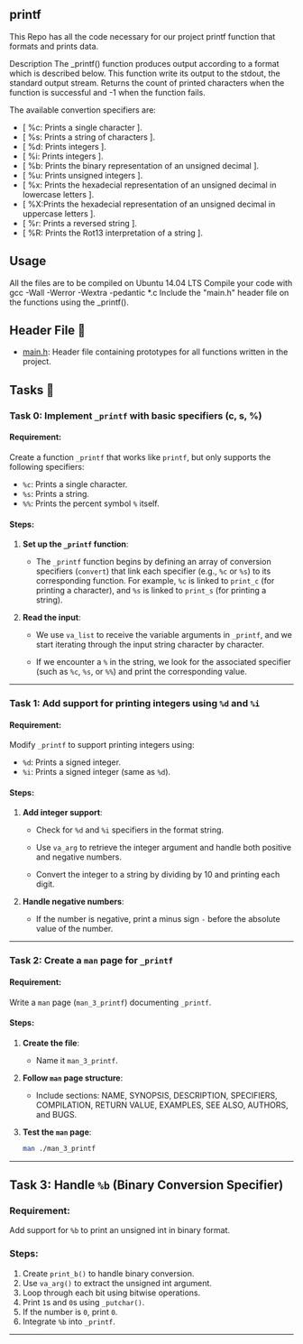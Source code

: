 ## printf

This Repo has all the code necessary for our project printf function that formats and prints data.

Description
The _printf() function produces output according to a format which is described below. This function write its output to the stdout, the standard output stream. Returns the count of printed characters when the function is successful and -1 when the function fails.

The available convertion specifiers are:

* [ %c: Prints a single character ].
* [ %s: Prints a string of characters ].
* [ %d: Prints integers ].
* [ %i: Prints integers ].
* [ %b: Prints the binary representation of an unsigned decimal ].
* [ %u: Prints unsigned integers ].
* [ %x: Prints the hexadecial representation of an unsigned decimal in lowercase letters ].
* [ %X:Prints the hexadecial representation of an unsigned decimal in uppercase letters ].
* [ %r: Prints a reversed string ].
* [ %R: Prints the Rot13 interpretation of a string ].

##  Usage

All the files are to be compiled on Ubuntu 14.04 LTS
Compile your code with gcc -Wall -Werror -Wextra -pedantic *.c
Include the "main.h" header file on the functions using the _printf().

## Header File :file_folder:

* [main.h](./main.h): Header file containing prototypes for all functions written
in the project.

## Tasks :page_with_curl:

### Task 0: Implement `_printf` with basic specifiers (c, s, %)

#### **Requirement**:

Create a function `_printf` that works like `printf`, but only supports the following specifiers:

*   `%c`: Prints a single character.
*   `%s`: Prints a string.
*   `%%`: Prints the percent symbol `%` itself.

#### **Steps**:

1.  **Set up the `_printf` function**:
    
    *   The `_printf` function begins by defining an array of conversion specifiers (`convert`) that link each specifier (e.g., `%c` or `%s`) to its corresponding function. For example, `%c` is linked to `print_c` (for printing a character), and `%s` is linked to `print_s` (for printing a string).
        
2.  **Read the input**:
    
    *   We use `va_list` to receive the variable arguments in `_printf`, and we start iterating through the input string character by character.
        
    *   If we encounter a `%` in the string, we look for the associated specifier (such as `%c`, `%s`, or `%%`) and print the corresponding value.

---

### Task 1: Add support for printing integers using `%d` and `%i`

#### **Requirement**:

Modify `_printf` to support printing integers using:

*   `%d`: Prints a signed integer.
*   `%i`: Prints a signed integer (same as `%d`).

#### **Steps**:

1.  **Add integer support**:
    
    *   Check for `%d` and `%i` specifiers in the format string.
        
    *   Use `va_arg` to retrieve the integer argument and handle both positive and negative numbers.
        
    *   Convert the integer to a string by dividing by 10 and printing each digit.

2.  **Handle negative numbers**:
    
    *   If the number is negative, print a minus sign `-` before the absolute value of the number.

---

### Task 2: Create a `man` page for `_printf`

#### **Requirement**:  
Write a `man` page (`man_3_printf`) documenting `_printf`.  

#### **Steps**:  

1. **Create the file**:  
   - Name it `man_3_printf`.  

2. **Follow `man` page structure**:  
   - Include sections: NAME, SYNOPSIS, DESCRIPTION, SPECIFIERS, COMPILATION, RETURN VALUE, EXAMPLES, SEE ALSO, AUTHORS, and BUGS.  

3. **Test the `man` page**:  
   ```sh
   man ./man_3_printf

---

## Task 3: Handle `%b` (Binary Conversion Specifier)

### Requirement:
Add support for `%b` to print an unsigned int in binary format.

### Steps:
1. Create `print_b()` to handle binary conversion.
2. Use `va_arg()` to extract the unsigned int argument.
3. Loop through each bit using bitwise operations.
4. Print `1`s and `0`s using `_putchar()`.
5. If the number is `0`, print `0`.
6. Integrate `%b` into `_printf`.

---